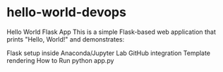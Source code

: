 # hello-world-devops

Hello World Flask App
This is a simple Flask-based web application that prints "Hello, World!" and demonstrates:

Flask setup inside Anaconda/Jupyter Lab
GitHub integration
Template rendering
How to Run
python app.py
